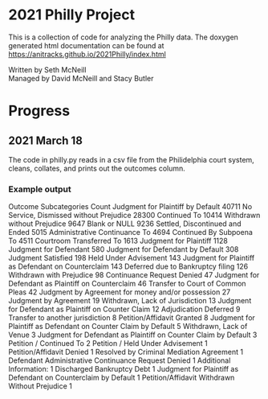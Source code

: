 
# 2021 Philly Project
This is a collection of code for analyzing the Philly data. The doxygen 
generated html documentation can be found at 
https://anitracks.github.io/2021Philly/index.html

Written by Seth McNeill  
Managed by David McNeill and Stacy Butler

# Progress
## 2021 March 18 
The code in philly.py reads in a csv file
from the Philidelphia court system, cleans, collates, and prints
out the outcomes column.

### Example output
Outcome Subcategories                                              Count
Judgment for Plaintiff by Default                                  40711
No Service, Dismissed without Prejudice                            28300
Continued To                                                       10414
Withdrawn without Prejudice                                         9647
Blank or NULL                                                       9236
Settled, Discontinued and Ended                                     5015
Administrative Continuance To                                       4694
Continued By Subpoena To                                            4511
Courtroom Transferred To                                            1613
Judgment for Plaintiff                                              1128
Judgment for Defendant                                               580
Judgment for Defendant by Default                                    308
Judgment Satisfied                                                   198
Held Under Advisement                                                143
Judgment for Plaintiff as Defendant on Counterclaim                  143
Deferred due to Bankruptcy filing                                    126
Withdrawn with Prejudice                                              98
Continuance Request Denied                                            47
Judgment for Defendant as Plaintiff on Counterclaim                   46
Transfer to Court of Common Pleas                                     42
Judgment by Agreement for money and/or possession                     27
Judgment by Agreement                                                 19
Withdrawn, Lack of Jurisdiction                                       13
Judgment for Defendant as Plaintiff on Counter Claim                  12
Adjudication Deferred                                                  9
Transfer to another jurisdiction                                       8
Petition/Affidavit Granted                                             8
Judgment for Plaintiff as Defendant on Counter Claim by Default        5
Withdrawn, Lack of Venue                                               3
Judgment for Defendant as Plaintiff on Counter Claim by Default        3
Petition / Continued To                                                2
Petition / Held Under Advisement                                       1
Petition/Affidavit Denied                                              1
Resolved by Criminal Mediation Agreement                               1
Defendant Administrative Continuance Request Denied                    1
Additional Information:                                                1
Discharged Bankruptcy Debt                                             1
Judgment for Plaintiff as Defendant on Counterclaim by Default         1
Petition/Affidavit Withdrawn Without Prejudice                         1